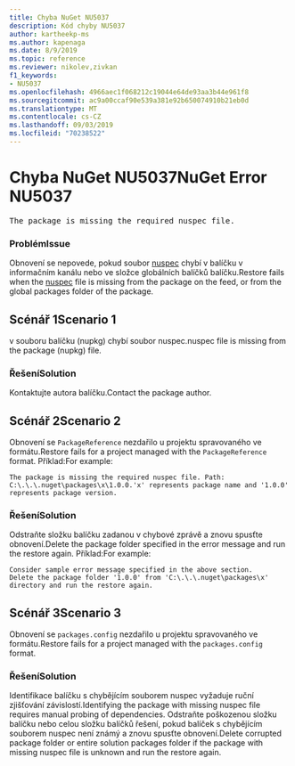 ```yaml
---
title: Chyba NuGet NU5037
description: Kód chyby NU5037
author: kartheekp-ms
ms.author: kapenaga
ms.date: 8/9/2019
ms.topic: reference
ms.reviewer: nikolev,zivkan
f1_keywords:
- NU5037
ms.openlocfilehash: 4966aec1f068212c19044e64de93aa3b44e961f8
ms.sourcegitcommit: ac9a00ccaf90e539a381e92b650074910b21eb0d
ms.translationtype: MT
ms.contentlocale: cs-CZ
ms.lasthandoff: 09/03/2019
ms.locfileid: "70238522"
---
```

# <a name="nuget-error-nu5037"></a><span data-ttu-id="20898-103">Chyba NuGet NU5037</span><span class="sxs-lookup"><span data-stu-id="20898-103">NuGet Error NU5037</span></span>
<pre>The package is missing the required nuspec file.</pre>

### <a name="issue"></a><span data-ttu-id="20898-104">Problém</span><span class="sxs-lookup"><span data-stu-id="20898-104">Issue</span></span>

<span data-ttu-id="20898-105">Obnovení se nepovede, pokud soubor [nuspec](../nuspec.md) chybí v balíčku v informačním kanálu nebo ve složce globálních balíčků balíčku.</span><span class="sxs-lookup"><span data-stu-id="20898-105">Restore fails when the [nuspec](../nuspec.md) file is missing from the package on the feed, or from the global packages folder of the package.</span></span>

## <a name="scenario-1"></a><span data-ttu-id="20898-106">Scénář 1</span><span class="sxs-lookup"><span data-stu-id="20898-106">Scenario 1</span></span>

<span data-ttu-id="20898-107">v souboru balíčku (nupkg) chybí soubor nuspec.</span><span class="sxs-lookup"><span data-stu-id="20898-107">nuspec file is missing from the package (nupkg) file.</span></span>

### <a name="solution"></a><span data-ttu-id="20898-108">Řešení</span><span class="sxs-lookup"><span data-stu-id="20898-108">Solution</span></span>

<span data-ttu-id="20898-109">Kontaktujte autora balíčku.</span><span class="sxs-lookup"><span data-stu-id="20898-109">Contact the package author.</span></span> 

## <a name="scenario-2"></a><span data-ttu-id="20898-110">Scénář 2</span><span class="sxs-lookup"><span data-stu-id="20898-110">Scenario 2</span></span>

<span data-ttu-id="20898-111">Obnovení se `PackageReference` nezdařilo u projektu spravovaného ve formátu.</span><span class="sxs-lookup"><span data-stu-id="20898-111">Restore fails for a project managed with the `PackageReference` format.</span></span> <span data-ttu-id="20898-112">Příklad:</span><span class="sxs-lookup"><span data-stu-id="20898-112">For example:</span></span>
```
The package is missing the required nuspec file. Path: C:\.\.\.nuget\packages\x\1.0.0.'x' represents package name and '1.0.0' represents package version.
```

### <a name="solution"></a><span data-ttu-id="20898-113">Řešení</span><span class="sxs-lookup"><span data-stu-id="20898-113">Solution</span></span>

<span data-ttu-id="20898-114">Odstraňte složku balíčku zadanou v chybové zprávě a znovu spusťte obnovení.</span><span class="sxs-lookup"><span data-stu-id="20898-114">Delete the package folder specified in the error message and run the restore again.</span></span> <span data-ttu-id="20898-115">Příklad:</span><span class="sxs-lookup"><span data-stu-id="20898-115">For example:</span></span>
```
Consider sample error message specified in the above section.
Delete the package folder '1.0.0' from 'C:\.\.\.nuget\packages\x' directory and run the restore again.
```

## <a name="scenario-3"></a><span data-ttu-id="20898-116">Scénář 3</span><span class="sxs-lookup"><span data-stu-id="20898-116">Scenario 3</span></span>

<span data-ttu-id="20898-117">Obnovení se `packages.config` nezdařilo u projektu spravovaného ve formátu.</span><span class="sxs-lookup"><span data-stu-id="20898-117">Restore fails for a project managed with the `packages.config` format.</span></span>

### <a name="solution"></a><span data-ttu-id="20898-118">Řešení</span><span class="sxs-lookup"><span data-stu-id="20898-118">Solution</span></span>

<span data-ttu-id="20898-119">Identifikace balíčku s chybějícím souborem nuspec vyžaduje ruční zjišťování závislostí.</span><span class="sxs-lookup"><span data-stu-id="20898-119">Identifying the package with missing nuspec file requires manual probing of dependencies.</span></span> <span data-ttu-id="20898-120">Odstraňte poškozenou složku balíčku nebo celou složku balíčků řešení, pokud balíček s chybějícím souborem nuspec není známý a znovu spusťte obnovení.</span><span class="sxs-lookup"><span data-stu-id="20898-120">Delete corrupted package folder or entire solution packages folder if the package with missing nuspec file is unknown and run the restore again.</span></span>